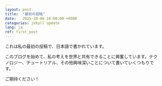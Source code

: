 ```yaml
---
layout: post
title:  "最初の投稿"
date:   2025-10-08 10:00:00 +0900
categories: jekyll update
lang: ja
ref: first_post
---
```

これは私の最初の投稿で、日本語で書かれています。

このブログを始めて、私の考えを世界と共有できることに興奮しています。テクノロジー、チュートリアル、その他興味深いことについて書いていくつもりです。

ご期待ください！
